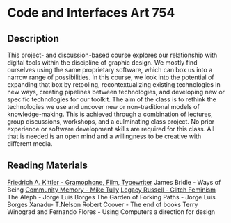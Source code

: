 # Code and Interfaces Art 754

## Description

This project- and discussion-based course explores our relationship with digital tools within the discipline of graphic design. We mostly find ourselves using the same proprietary software, which can box us into a narrow range of possibilities. In this course, we look into the potential of expanding that box by retooling, recontextualizing existing technologies in new ways, creating pipelines between technologies, and developing new or specific technologies for our toolkit. The aim of the class is to rethink the technologies we use and uncover new or non-traditional models of knowledge-making. This is achieved through a combination of lectures, group discussions, workshops, and a culminating class project. No prior experience or software development skills are required for this class. All that is needed is an open mind and a willingness to be creative with different media.


## Reading Materials

[Friedrich A. Kittler - Gramophone, Film, Typewriter](https://monoskop.org/images/7/73/Kittler_Friedrich_Gramophone_Film_Typewriter.pdf) 
James Bridle - Ways of Being
[Community Memory - Mike Tully](https://www.are.na/blog/community-memory)
[Legacy Russell - Glitch Feminism](https://rhizome.org/editorial/2013/mar/12/glitch-body-politic/) 
The Aleph - Jorge Luis Borges
The Garden of Forking Paths - Jorge Luis Borges
Xanadu- T.Nelson
Robert Coover - The end of books
Terry Winograd and Fernando Flores - Using Computers a direction for design 
